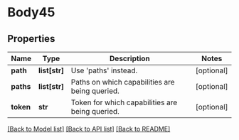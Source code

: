 # Body45

## Properties
Name | Type | Description | Notes
------------ | ------------- | ------------- | -------------
**path** | **list[str]** | Use &#x27;paths&#x27; instead. | [optional] 
**paths** | **list[str]** | Paths on which capabilities are being queried. | [optional] 
**token** | **str** | Token for which capabilities are being queried. | [optional] 

[[Back to Model list]](../README.md#documentation-for-models) [[Back to API list]](../README.md#documentation-for-api-endpoints) [[Back to README]](../README.md)

